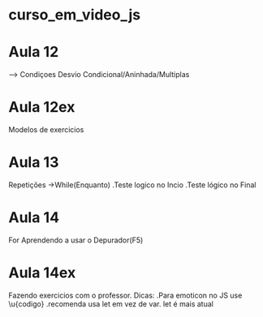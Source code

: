 # curso_em_video_js

# Aula 12
--> Condiçoes Desvio Condicional/Aninhada/Multiplas
# Aula 12ex
Modelos de exercicios

# Aula 13
Repetições
->While(Enquanto)
.Teste logico no Incio
.Teste lógico no Final

# Aula 14
For
Aprendendo a usar o Depurador(F5)

# Aula 14ex
Fazendo exercicios com o professor.
Dicas:
 .Para emoticon no JS use \u{codigo}
 .recomenda usa let em vez de var. let é mais atual

